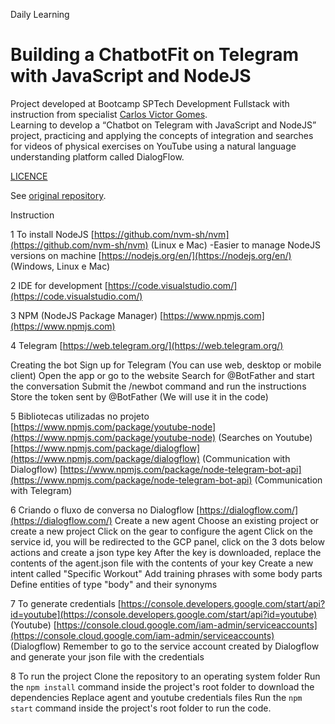 Daily Learning

# Building a ChatbotFit on Telegram with JavaScript and NodeJS

Project developed at Bootcamp SPTech Development Fullstack with instruction from specialist [Carlos Victor Gomes](https://github.com/carlosvictor/ "Carlos Victor Gomes"). </br>
Learning to develop a “Chatbot on Telegram with JavaScript and NodeJS” project, practicing and applying the concepts of integration and searches for videos of physical exercises on YouTube using a natural language understanding platform called DialogFlow.

[LICENCE](./LICENCE)

See [original repository](https://github.com/carlosvictor/dio-live-coding-chatbot).

Instruction

1 To install NodeJS
 [https://github.com/nvm-sh/nvm](https://github.com/nvm-sh/nvm) (Linux e Mac) -Easier to manage NodeJS versions on machine
 [https://nodejs.org/en/](https://nodejs.org/en/) (Windows, Linux e Mac)

2 IDE for development
 [https://code.visualstudio.com/](https://code.visualstudio.com/)

3 NPM (NodeJS Package Manager)
 [https://www.npmjs.com](https://www.npmjs.com)

4 Telegram
 [https://web.telegram.org/](https://web.telegram.org/)

Creating the bot
 Sign up for Telegram (You can use web, desktop or mobile client)
 Open the app or go to the website
 Search for @BotFather and start the conversation
 Submit the /newbot command and run the instructions
 Store the token sent by @BotFather (We will use it in the code)

5 Bibliotecas utilizadas no projeto
 [https://www.npmjs.com/package/youtube-node](https://www.npmjs.com/package/youtube-node) (Searches on Youtube)
 [https://www.npmjs.com/package/dialogflow](https://www.npmjs.com/package/dialogflow) (Communication with Dialogflow)
 [https://www.npmjs.com/package/node-telegram-bot-api](https://www.npmjs.com/package/node-telegram-bot-api) (Communication with Telegram)

6 Criando o fluxo de conversa no Dialogflow
 [https://dialogflow.com/](https://dialogflow.com/)
Create a new agent
 Choose an existing project or create a new project
 Click on the gear to configure the agent
 Click on the service id, you will be redirected to the GCP panel, click on the 3 dots below actions and create a json type key
 After the key is downloaded, replace the contents of the agent.json file with the contents of your key
 Create a new intent called "Specific Workout"
 Add training phrases with some body parts
 Define entities of type "body" and their synonyms

7 To generate credentials
 [https://console.developers.google.com/start/api?id=youtube](https://console.developers.google.com/start/api?id=youtube) (Youtube)
 [https://console.cloud.google.com/iam-admin/serviceaccounts](https://console.cloud.google.com/iam-admin/serviceaccounts) (Dialogflow) Remember to go to the service account created by Dialogflow and generate your json file with the credentials

8 To run the project
 Clone the repository to an operating system folder
 Run the `npm install` command inside the project's root folder to download the dependencies
 Replace agent and youtube credentials files
 Run the `npm start` command inside the project's root folder to run the code.
